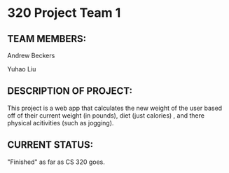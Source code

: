 # 320 Project Team 1

TEAM MEMBERS:
--------------
Andrew Beckers

Yuhao Liu

DESCRIPTION OF PROJECT:
------------------------
This project is a web app that calculates the new weight of the user based off of their current weight (in pounds), diet (just calories) , and there physical acitivities (such as jogging). 

CURRENT STATUS:
---------------
"Finished" as far as CS 320 goes.
